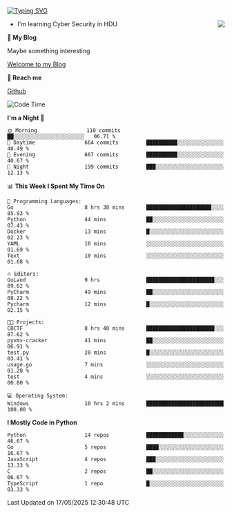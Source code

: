 [![Typing SVG](https://readme-typing-svg.herokuapp.com?font=Fira+Code&pause=1000&random=false&width=450&height=60&lines=Hello+%F0%9F%91%8B%F0%9F%8F%BB;I'm+JBNRZ)](https://git.io/typing-svg)

<a href="#">
  <img align="right" src="https://github-readme-stats.vercel.app/api?username=JBNRZ&show_icons=true&bg_color=15,f2f7fd,E0EAFC" />
</a>

- I'm learning Cyber Security in HDU

 **🌱 My Blog**

Maybe something interesting

[Welcome to my Blog](https://jbnrz.com.cn/)

 **💬 Reach me** 

[Github](https://github.com/JBNRZ)


<!--START_SECTION:waka-->
![Code Time](http://img.shields.io/badge/Code%20Time-1%2C184%20hrs%2025%20mins-blue)

**I'm a Night 🦉** 

```text
🌞 Morning                110 commits         ██░░░░░░░░░░░░░░░░░░░░░░░   06.71 % 
🌆 Daytime                664 commits         ██████████░░░░░░░░░░░░░░░   40.49 % 
🌃 Evening                667 commits         ██████████░░░░░░░░░░░░░░░   40.67 % 
🌙 Night                  199 commits         ███░░░░░░░░░░░░░░░░░░░░░░   12.13 % 
```


📊 **This Week I Spent My Time On** 

```text
💬 Programming Languages: 
Go                       8 hrs 38 mins       █████████████████████░░░░   85.93 % 
Python                   44 mins             ██░░░░░░░░░░░░░░░░░░░░░░░   07.43 % 
Docker                   13 mins             █░░░░░░░░░░░░░░░░░░░░░░░░   02.23 % 
YAML                     10 mins             ░░░░░░░░░░░░░░░░░░░░░░░░░   01.69 % 
Text                     10 mins             ░░░░░░░░░░░░░░░░░░░░░░░░░   01.68 % 

🔥 Editors: 
GoLand                   9 hrs               ██████████████████████░░░   89.62 % 
PyCharm                  49 mins             ██░░░░░░░░░░░░░░░░░░░░░░░   08.22 % 
Pycharm                  12 mins             █░░░░░░░░░░░░░░░░░░░░░░░░   02.15 % 

🐱‍💻 Projects: 
CBCTF                    8 hrs 48 mins       ██████████████████████░░░   87.62 % 
pyvmx-cracker            41 mins             ██░░░░░░░░░░░░░░░░░░░░░░░   06.91 % 
test.py                  20 mins             █░░░░░░░░░░░░░░░░░░░░░░░░   03.41 % 
usage.go                 7 mins              ░░░░░░░░░░░░░░░░░░░░░░░░░   01.20 % 
test                     4 mins              ░░░░░░░░░░░░░░░░░░░░░░░░░   00.80 % 

💻 Operating System: 
Windows                  10 hrs 2 mins       █████████████████████████   100.00 % 
```

**I Mostly Code in Python** 

```text
Python                   14 repos            ████████████░░░░░░░░░░░░░   46.67 % 
Go                       5 repos             ████░░░░░░░░░░░░░░░░░░░░░   16.67 % 
JavaScript               4 repos             ███░░░░░░░░░░░░░░░░░░░░░░   13.33 % 
C                        2 repos             ██░░░░░░░░░░░░░░░░░░░░░░░   06.67 % 
TypeScript               1 repo              █░░░░░░░░░░░░░░░░░░░░░░░░   03.33 % 
```




 Last Updated on 17/05/2025 12:30:48 UTC
<!--END_SECTION:waka-->
